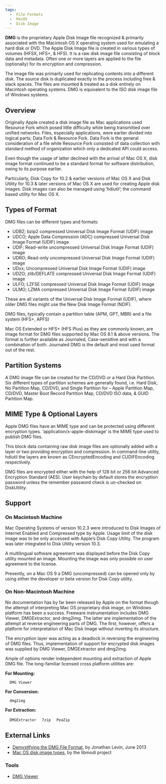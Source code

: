 ```yaml
---
tags:
  -  File Formats
  -  MacOS
  -  Disk Image
---
```

**DMG** is the proprietary Apple Disk Image file recognized & primarily
associated with the Macintosh OS X operating system used for emulating a
hard disk or DVD. The Apple Disk Image file is created in various types
of volumes (HFSX, HFS+, & HFS). It is a raw disk image file consisting
of block data and metadata. Often one or more layers are applied to the
file (optionally) for its encryption and compression.

The image file was primarily used for replicating contents into a
different disk. The source disk is duplicated exactly in the process
including free & slack spaces. The files are mounted & treated as a disk
entirely on Macintosh operating systems. DMG is equivalent to the ISO
disk image file of Windows systems.

## Overview

Originally Apple created a disk image file as Mac applications used
Resource Fork which posed little difficulty while being transmitted over
unified networks. Files, especially applications, were earlier divided
into logical parts; Data Fork & Resource Fork. Data Fork is the general
consideration of a file while Resource Fork consisted of data collection
with standard method of organization which only a dedicated API could
access.

Even though the usage of latter declined with the arrival of Mac OS X,
disk image format continued to be a standard format for software
distribution, owing to its purpose earlier.

Particularly, Disk Copy for 10.2 & earlier versions of Mac OS X and Disk
Utility for 10.3 & later versions of Mac OS X are used for creating
Apple disk images. Disk images can also be managed using ‘hdiutil’; the
command based utility for Mac OS X.

## Types of Format

DMG files can be different types and formats:

- UDBZ; bzip2 compressed Universal Disk Image Format (UDIF) image
- UDCO; Apple Data Compression (ADC) compressed Universal Disk Image
  Format (UDIF) image
- UDIF; Read-write uncompressed Universal Disk Image Format (UDIF) image
- UDRO; Read-only uncompressed Universal Disk Image Format (UDIF) image
- UDxx; Uncompressed Universal Disk Image Format (UDIF) image
- UDZO; zlib/DEFLATE compressed Universal Disk Image Format (UDIF) image
- ULFO; LZFSE compressed Universal Disk Image Format (UDIF) image
- ULMO; LZMA compressed Universal Disk Image Format (UDIF) image

These are all variants of the Universal Disk Image Format (UDIF), where
older DMG files might use the New Disk Image Format (NDIF).

DMG files, typically contain a partition table (APM, GPT, MBR) and a
file system (HFS+, APFS)

Mac OS Extended or HFS+ (HFS Plus) as they are commonly known, are image
format for DMG files supported by Mac OS 8.1 & above versions. The
format is further available as Journaled, Case-sensitive and with a
combination of both. Journaled DMG is the default and most used format
out of the rest.

## Partition Systems

A DMG image file can be created for the CD/DVD or a Hard Disk Partition.
Six different types of partition schemes are generally found, i.e. Hard
Disk, No Partition Map, CD/DVD, and Single Partition for – Apple
Partition Map, CD/DVD, Master Boot Record Partition Map, CD/DVD ISO
data, & GUID Partition Map.

## MIME Type & Optional Layers

Apple DMG files have an MIME type and can be protected using different
encryption types. ‘application/x-apple-diskimage’ is the MIME type used
to publish DMG files.

This block data containing raw disk image files are optionally added
with a layer or two providing encryption and compression. In
command-line utility, hdiutil the layers are known as CEncryptedEncoding
and CUDIFEncoding respectively.

DMG files are encrypted either with the help of 128 bit or 256 bit
Advanced Encryption Standard (AES). User keychain by default stores the
encryption password unless the remember password check is un-checked on
DiskUtility.

## Support

### On Macintosh Machine

Mac Operating Systems of version 10.2.3 were introduced to Disk Images
of Internet Enabled and Compressed type by Apple. Usage limit of the
disk image was to be only accessed with Apple’s Disk Copy Utility. The
program was later integrated to Disk Utility version 10.3.

A multilingual software agreement was displayed before the Disk Copy
utility mounted an image. Mounting the image was only possible on user
agreement to the license.

Presently, on a Mac OS 9 a DMG (uncompressed) can be opened only by
using either the developer or beta version for Disk Copy utility.

### On Non-Macintosh Machine

No documentation has by far been released by Apple on the format though
the attempt of interpreting Mac OS proprietary disk image, on Windows
platform has been a success. Freeware instrumentation includes DMG
Viewer, DMGExtractor, and dmg2img. The latter are implementation of the
attempt at reverse engineering parts of DMG. The first, however, offers
a platform for interpretation of Mac Disk Image without inverting its
structure.

The encryption layer was acting as a deadlock in reversing the
engineering of DMG files. Thus, implementation of support for encrypted
disk images was supplied by DMG Viewer, DMGExtractor and dmg2img.

Ample of options render independent mounting and extraction of Apple DMG
file. The long-familiar licensed cross platform utilities are:

**For Mounting:**

`  DMG Viewer`

**For Conversion:**

`  dmg2img`

**For Extraction:**

`  DMGExtractor`
`  7zip`
`  PeaZip`

## External Links

- [Demystifying the DMG File Format](http://newosxbook.com/DMG.html), by
  Jonathan Levin, June 2013
- [Mac OS disk image
  types](https://github.com/libyal/libmodi/blob/main/documentation/Mac%20OS%20disk%20image%20types.asciidoc),
  by the libmodi project

### Tools

- [DMG Viewer](https://www.systoolsgroup.com/dmg-viewer/)